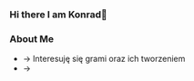 ### Hi there I am Konrad👋
### About Me
<ul>
  <li>-> Interesuję się grami oraz ich tworzeniem</li>
  <li>-></li>
</ul>

<!--
**reksio6666/reksio6666** is a ✨ _special_ ✨ repository because its `README.md` (this file) appears on your GitHub profile.



-->

